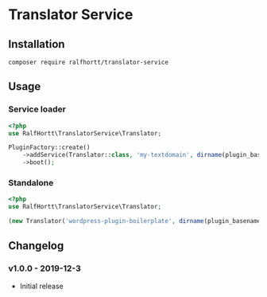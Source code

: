 # Translator Service

## Installation

`composer require ralfhortt/translator-service`

## Usage

### Service loader

```php
<?php
use RalfHortt\TranslatorService\Translator;

PluginFactory::create()
    ->addService(Translator::class, 'my-textdomain', dirname(plugin_basename(__FILE__)).'/languages/')
    ->boot();
```

### Standalone

```php
<?php
use RalfHortt\TranslatorService\Translator;

(new Translator('wordpress-plugin-boilerplate', dirname(plugin_basename(__FILE__)).'/languages/'))->register();
```

## Changelog

### v1.0.0 - 2019-12-3

- Initial release
